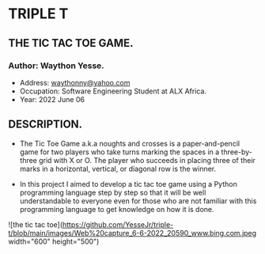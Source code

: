 # TRIPLE T
## THE TIC TAC TOE GAME.

### Author: Waython Yesse.
  * Address: waythonny@yahoo.com
  * Occupation: Software Engineering Student at ALX Africa.
  * Year: 2022 June 06

## DESCRIPTION.
* The Tic Toe Game a.k.a noughts and crosses is a paper-and-pencil game for two players who take turns marking the spaces in a three-by-three grid with X or O. The player who succeeds in placing three of their marks in a horizontal, vertical, or diagonal row is the winner.

* In this project I aimed to develop a tic tac toe game using a Python programming language step by step so that it will be well understandable to everyone even for those who are not familiar with this programming language to get knowledge on how it is done.

![the tic tac toe](https://github.com/YesseJr/triple-t/blob/main/images/Web%20capture_6-6-2022_20590_www.bing.com.jpeg width="600" height="500")
